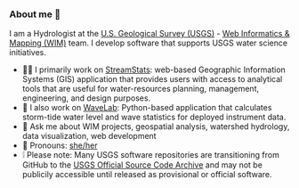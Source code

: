 

### About me 👋

I am a Hydrologist at the [U.S. Geological Survey (USGS)](https://usgs.gov/) - [Web Informatics & Mapping (WIM)](https://wim.usgs.gov/) team. I develop software that supports USGS water science initiatives.

- 👩‍💻 I primarily work on [StreamStats](http://streamstats.usgs.gov/): web-based Geographic Information Systems (GIS) application that provides users with access to analytical tools that are useful for water-resources planning, management, engineering, and design purposes.
- 🌊 I also work on [WaveLab](https://www.usgs.gov/software/wavelab): Python-based application that calculates storm-tide water level and wave statistics for deployed instrument data.
- 💬 Ask me about WIM projects, geospatial analysis, watershed hydrology, data visualization, web development
- 🙂 Pronouns: [she/her](https://pronouns.org/)
- ❕ Please note: Many USGS software repositories are transitioning from GitHub to the [USGS Official Source Code Archive](https://code.usgs.gov/) and may not be publicily accessible until released as provisional or official software. 
